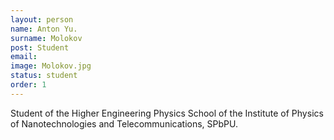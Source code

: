 ```yaml
---
layout: person
name: Anton Yu.
surname: Molokov
post: Student
email: 
image: Molokov.jpg
status: student
order: 1
---
```

Student of the Higher Engineering Physics School of the Institute of Physics
of Nanotechnologies and Telecommunications, SPbPU.